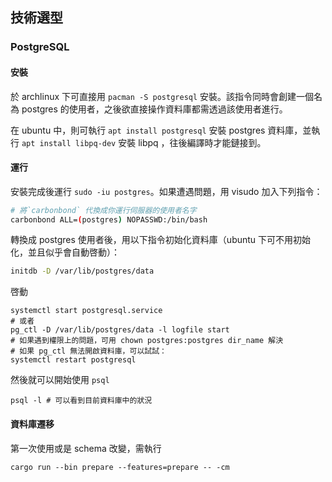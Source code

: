 ## 技術選型

### PostgreSQL

#### 安裝
於 archlinux 下可直接用 `pacman -S postgresql` 安裝。該指令同時會創建一個名為 postgres 的使用者，之後欲直接操作資料庫都需透過該使用者進行。

在 ubuntu 中，則可執行 `apt install postgresql` 安裝 postgres 資料庫，並執行 `apt install libpq-dev` 安裝 libpq ，往後編譯時才能鏈接到。

#### 運行
安裝完成後運行 `sudo -iu postgres`。如果遭遇問題，用 visudo 加入下列指令：
```sh
# 將`carbonbond` 代換成你運行伺服器的使用者名字
carbonbond ALL=(postgres) NOPASSWD:/bin/bash
```

轉換成 postgres 使用者後，用以下指令初始化資料庫（ubuntu 下可不用初始化，並且似乎會自動啓動）：

```sh
initdb -D /var/lib/postgres/data
```

啓動
```
systemctl start postgresql.service
# 或者
pg_ctl -D /var/lib/postgres/data -l logfile start
# 如果遇到權限上的問題，可用 chown postgres:postgres dir_name 解決
# 如果 pg_ctl 無法開啟資料庫，可以試試：
systemctl restart postgresql
```

然後就可以開始使用 `psql`
```
psql -l # 可以看到目前資料庫中的狀況
```

#### 資料庫遷移

第一次使用或是 schema 改變，需執行

```
cargo run --bin prepare --features=prepare -- -cm
```
